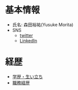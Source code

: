 # 基本情報

- 氏名: 森田裕祐(Yusuke Morita)
- SNS
  - [twitter](https://twitter.com/moritanzania)
  - [LinkedIn](https://www.linkedin.com/in/yusuke-morita-779742170)

# 経歴

- [学歴・生い立ち](/upbringing.md)
- [職務経歴](/work_experience.md)

